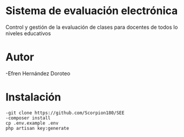 # Sistema de evaluación electrónica

Control y gestión de la evaluación de clases para docentes de todos lo niveles educativos
# Autor
-Efren Hernández Doroteo
# Instalación

```
-git clone https://github.com/Scorpion180/SEE
-composer install
cp .env.example .env
php artisan key:generate
```
